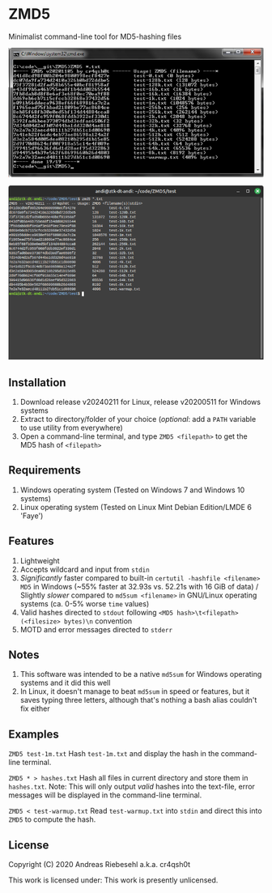 # ZMD5



Minimalist command-line tool for MD5-hashing files



![ZMD5](https://github.com/ariebesehl/ZMD5/blob/main/doc-screenshot-win7.png "")

![ZMD5](https://github.com/ariebesehl/ZMD5/blob/main/doc-screenshot-lmde6.png "")



## Installation

1) Download release v20240211 for Linux, release v20200511 for Windows systems
2) Extract to directory/folder of your choice (*optional*: add a `PATH` variable to use utility from everywhere)
3) Open a command-line terminal, and type `ZMD5 <filepath>` to get the MD5 hash of `<filepath>`



## Requirements

1) Windows operating system (Tested on Windows 7 and Windows 10 systems)
2) Linux operating system (Tested on Linux Mint Debian Edition/LMDE 6 'Faye')



## Features

1) Lightweight
2) Accepts wildcard and input from `stdin`
3) *Significantly* faster compared to built-in `certutil -hashfile <filename> MD5` in Windows (~55% faster at 32.93s vs. 52.21s with 16 GiB of data) / Slightly *slower* compared to `md5sum <filename>` in GNU/Linux operating systems (ca. 0-5% worse `time` values)
4) Valid hashes directed to `stdout` following `<MD5 hash>\t<filepath> (<filesize> bytes)\n` convention
5) MOTD and error messages directed to `stderr`



## Notes

1) This software was intended to be a native `md5sum` for Windows operating systems and it did this well
2) In Linux, it doesn't manage to beat `md5sum` in speed or features, but it saves typing three letters, although that's nothing a bash alias couldn't fix either

## Examples

`ZMD5 test-1m.txt` Hash `test-1m.txt` and display the hash in the command-line terminal.

`ZMD5 * > hashes.txt` Hash all files in current directory and store them in `hashes.txt`. Note: This will only output *valid* hashes into the text-file, error messages will be displayed in the command-line terminal.

`ZMD5 < test-warmup.txt` Read `test-warmup.txt` into `stdin` and direct this into `ZMD5` to compute the hash.



## License

Copyright (C) 2020 Andreas Riebesehl a.k.a. cr4qsh0t

This work is licensed under: This work is presently unlicensed.
